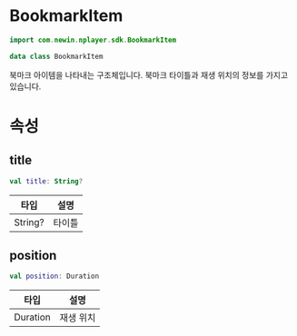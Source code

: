 # BookmarkItem

```kotlin
import com.newin.nplayer.sdk.BookmarkItem
```

```kotlin
data class BookmarkItem
```

북마크 아이템을 나타내는 구조체입니다. 북마크 타이틀과 재생 위치의 정보를 가지고 있습니다.

# 속성

## title

```kotlin
val title: String?
```

|타입|설명|
|:--:|:--:|
|String?|타이틀|

## position

```kotlin
val position: Duration
```

|타입|설명|
|:--:|:--:|
|Duration|재생 위치|

